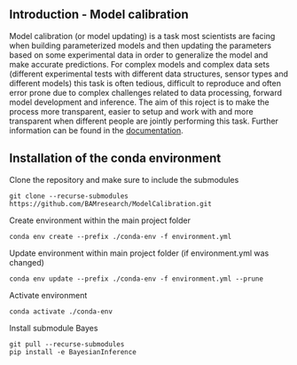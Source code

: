 ## Introduction - Model calibration
Model calibration (or model updating) is a task most scientists are facing when building parameterized models and then
 updating the parameters based on some experimental data in order to generalize the model and make accurate predictions.
For complex models and complex data sets (different experimental tests with different data structures, sensor
types and different models) this task is often tedious, difficult to reproduce and often error prone due to complex
challenges related to data processing, forward model development and inference. The aim of this roject is to make
the process more transparent, easier to setup and work with and more transparent when different people are jointly
performing this task.
Further information can be found in the [documentation](https://modelcalibration.readthedocs.io/en/latest/?).

## Installation of the conda environment
Clone the repository and make sure to include the submodules
```
git clone --recurse-submodules https://github.com/BAMresearch/ModelCalibration.git
```

Create environment within the main project folder
```
conda env create --prefix ./conda-env -f environment.yml 
```

Update environment within main project folder (if environment.yml was changed)
```
conda env update --prefix ./conda-env -f environment.yml --prune
```

Activate environment
```
conda activate ./conda-env
```

Install submodule Bayes
```
git pull --recurse-submodules
pip install -e BayesianInference
```


